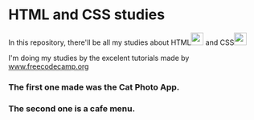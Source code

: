 # HTML and CSS studies
In this repository, there'll be all my studies about HTML<img src="https://cdn.jsdelivr.net/gh/devicons/devicon/icons/html5/html5-original-wordmark.svg" width="25" height="25" /> and CSS<img src="https://cdn.jsdelivr.net/gh/devicons/devicon/icons/css3/css3-original-wordmark.svg" width="25" height="25" />



I'm doing my studies by the excelent tutorials made by 
www.freecodecamp.org

### The first one made was the Cat Photo App.
### The second one is a cafe menu.
